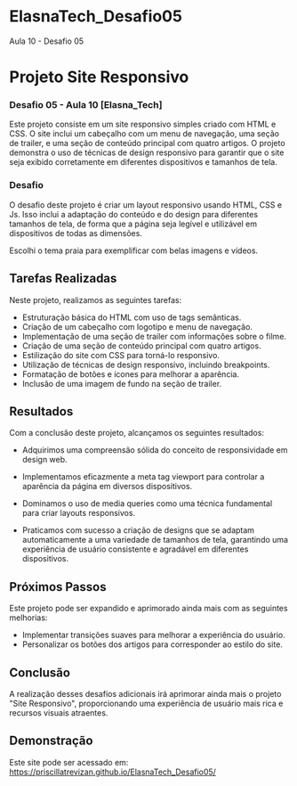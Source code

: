 # ElasnaTech_Desafio05
Aula 10 - Desafio 05


# Projeto Site Responsivo

### Desafio  05 - Aula 10 [Elasna_Tech]


Este projeto consiste em um site responsivo simples criado com HTML e CSS. O site inclui um cabeçalho com um menu de navegação, uma seção de trailer, e uma seção de conteúdo principal com quatro artigos. O projeto demonstra o uso de técnicas de design responsivo para garantir que o site seja exibido corretamente em diferentes dispositivos e tamanhos de tela.



### Desafio

O desafio deste projeto é criar um layout responsivo usando HTML, CSS e Js. Isso inclui a adaptação do conteúdo e do design para diferentes tamanhos de tela, de forma que a página seja legível e utilizável em dispositivos de todas as dimensões.

Escolhi o tema praia para exemplificar com belas imagens e vídeos.




## Tarefas Realizadas

Neste projeto, realizamos as seguintes tarefas:

- Estruturação básica do HTML com uso de tags semânticas.
- Criação de um cabeçalho com logotipo e menu de navegação.
- Implementação de uma seção de trailer com informações sobre o filme.
- Criação de uma seção de conteúdo principal com quatro artigos.
- Estilização do site com CSS para torná-lo responsivo.
- Utilização de técnicas de design responsivo, incluindo breakpoints.
- Formatação de botões e ícones para melhorar a aparência.
- Inclusão de uma imagem de fundo na seção de trailer.


## Resultados
Com a conclusão deste projeto, alcançamos os seguintes resultados:

- Adquirimos uma compreensão sólida do conceito de responsividade em design web.

- Implementamos eficazmente a meta tag viewport para controlar a aparência da página em diversos dispositivos.

- Dominamos o uso de media queries como uma técnica fundamental para criar layouts responsivos.

- Praticamos com sucesso a criação de designs que se adaptam automaticamente a uma variedade de tamanhos de tela, garantindo uma experiência de usuário consistente e agradável em diferentes dispositivos.


## Próximos Passos
Este projeto pode ser expandido e aprimorado ainda mais com as seguintes melhorias:

- Implementar transições suaves para melhorar a experiência do usuário.
- Personalizar os botões dos artigos para corresponder ao estilo do site.

## Conclusão
A realização desses desafios adicionais irá aprimorar ainda mais o projeto "Site Responsivo", proporcionando uma experiência de usuário mais rica e recursos visuais atraentes.

## Demonstração

Este site pode ser acessado em: https://priscillatrevizan.github.io/ElasnaTech_Desafio05/
